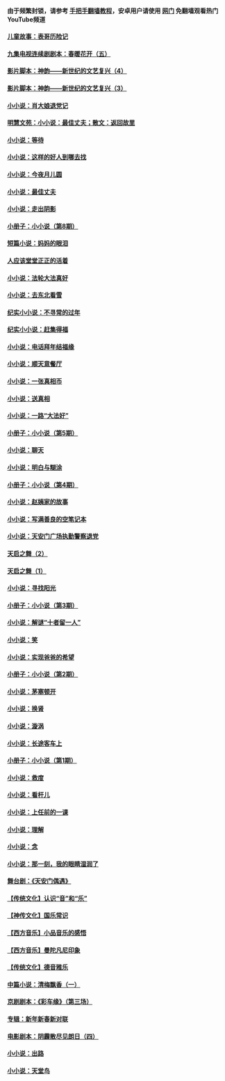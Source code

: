 #### 由于频繁封锁，请参考 [手把手翻墙教程](https://github.com/gfw-breaker/guides/wiki/)，安卓用户请使用 [网门](https://github.com/gfw-breaker/nogfw/blob/master/dl.md?t=05100200) 免翻墙观看热门YouTube频道 

#### [儿童故事：表哥历险记](../pages/328/383535.md?t=05100200) 

#### [九集电视连续剧剧本：春暖花开（五）](../pages/328/275919.md?t=05100200) 

#### [影片脚本：神韵——新世纪的文艺复兴（4）](../pages/328/266089.md?t=05100200) 

#### [影片脚本：神韵——新世纪的文艺复兴（3）](../pages/328/266087.md?t=05100200) 

#### [小小说：肖大娘退党记](../pages/328/239807.md?t=05100200) 

#### [明慧文苑：小小说：最佳丈夫；散文：返回故里](../pages/328/3439.md?t=05100200) 

#### [小小说：等待](../pages/328/223927.md?t=05100200) 

#### [小小说：这样的好人到哪去找](../pages/328/209396.md?t=05100200) 

#### [小小说：今夜月儿圆](../pages/328/193588.md?t=05100200) 

#### [小小说：最佳丈夫](../pages/328/190938.md?t=05100200) 

#### [小小说：走出阴影](../pages/328/190744.md?t=05100200) 

#### [小册子：小小说（第8期）](../pages/328/188202.md?t=05100200) 

#### [短篇小说：妈妈的眼泪](../pages/328/187712.md?t=05100200) 

#### [人应该堂堂正正的活着](../pages/328/182430.md?t=05100200) 

#### [小小说：法轮大法真好](../pages/328/174669.md?t=05100200) 

#### [小小说：去东北看雪](../pages/328/173882.md?t=05100200) 

#### [纪实小小说：不寻常的过年](../pages/328/173187.md?t=05100200) 

#### [纪实小小说：赶集得福](../pages/328/172652.md?t=05100200) 

#### [小小说：电话拜年结福缘](../pages/328/172533.md?t=05100200) 

#### [小小说：顺天意餐厅](../pages/328/170182.md?t=05100200) 

#### [小小说：一张真相币](../pages/328/169410.md?t=05100200) 

#### [小小说：送真相](../pages/328/166713.md?t=05100200) 

#### [小小说：一路“大法好”](../pages/328/162016.md?t=05100200) 

#### [小册子：小小说（第5期）](../pages/328/161131.md?t=05100200) 

#### [小小说：聊天](../pages/328/159640.md?t=05100200) 

#### [小小说：明白与糊涂](../pages/328/158101.md?t=05100200) 

#### [小册子：小小说（第4期）](../pages/328/158006.md?t=05100200) 

#### [小小说：赵姨家的故事](../pages/328/157843.md?t=05100200) 

#### [小小说：写满善良的空笔记本](../pages/328/157382.md?t=05100200) 

#### [小小说：天安门广场执勤警察退党](../pages/328/156982.md?t=05100200) 

#### [天启之舞（2）](../pages/328/153440.md?t=05100200) 

#### [天启之舞（1）](../pages/328/153439.md?t=05100200) 

#### [小小说：寻找阳光](../pages/328/153065.md?t=05100200) 

#### [小册子：小小说（第3期）](../pages/328/151715.md?t=05100200) 

#### [小小说：解谜“十者留一人”](../pages/328/148967.md?t=05100200) 

#### [小小说：笑](../pages/328/148905.md?t=05100200) 

#### [小小说：实现爸爸的希望](../pages/328/148096.md?t=05100200) 

#### [小册子：小小说（第2期）](../pages/328/147214.md?t=05100200) 

#### [小小说：茅塞顿开](../pages/328/147030.md?t=05100200) 

#### [小小说：换肾](../pages/328/146770.md?t=05100200) 

#### [小小说：漩涡](../pages/328/146683.md?t=05100200) 

#### [小小说：长途客车上](../pages/328/145076.md?t=05100200) 

#### [小册子：小小说（第1期）](../pages/328/143963.md?t=05100200) 

#### [小小说：救度](../pages/328/143927.md?t=05100200) 

#### [小小说：看杆儿](../pages/328/142137.md?t=05100200) 

#### [小小说：上任前的一课](../pages/328/140808.md?t=05100200) 

#### [小小说：理解](../pages/328/140476.md?t=05100200) 

#### [小小说：念](../pages/328/139513.md?t=05100200) 

#### [小小说：那一刻，我的眼睛湿润了](../pages/328/138476.md?t=05100200) 

#### [舞台剧：《天安门偶遇》](../pages/328/117155.md?t=05100200) 

#### [【传统文化】认识“音”和“乐”](../pages/328/108667.md?t=05100200) 

#### [【神传文化】国乐常识](../pages/328/104225.md?t=05100200) 

#### [【西方音乐】小品音乐的感悟](../pages/328/102924.md?t=05100200) 

#### [【西方音乐】曼陀凡尼印象](../pages/328/102922.md?t=05100200) 

#### [【传统文化】德音雅乐](../pages/328/102923.md?t=05100200) 

#### [中篇小说：清梅飘香（一）](../pages/328/101058.md?t=05100200) 

#### [京剧剧本：《彩车缘》（第三场）](../pages/328/96434.md?t=05100200) 

#### [专辑：新年新春新对联](../pages/328/94991.md?t=05100200) 

#### [电影剧本：阴霾散尽见朗日（四）](../pages/328/87081.md?t=05100200) 

#### [小小说：出路](../pages/328/84848.md?t=05100200) 

#### [小小说：天堂鸟](../pages/328/83084.md?t=05100200) 

